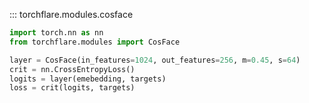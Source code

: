 ::: torchflare.modules.cosface

``` python
import torch.nn as nn
from torchflare.modules import CosFace

layer = CosFace(in_features=1024, out_features=256, m=0.45, s=64)
crit = nn.CrossEntropyLoss()
logits = layer(emebedding, targets)
loss = crit(logits, targets)
```
